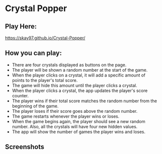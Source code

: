 # Crystal Popper

## Play Here:
 https://skay97.github.io/Crystal-Popper/
 
## How you can play:
  * There are four crystals displayed as buttons on the page.
  * The player will be shown a random number at the start of the game.
  * When the player clicks on a crystal, it will add a specific amount of points to the player's total score.
  * The game will hide this amount until the player clicks a crystal.
  * When the player clicks a crystal, the app updates the player's score counter.
  * The player wins if their total score matches the random number from the beginning of the game.
  * The player loses if their score goes above the random number.
  * The game restarts whenever the player wins or loses.
  * When the game begins again, the player should see a new random number. Also, all the crystals will have four new hidden values. 
  * The app will show the number of games the player wins and loses. 
  
  ## Screenshots
